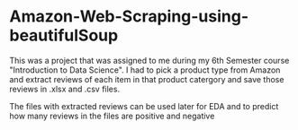 # Amazon-Web-Scraping-using-beautifulSoup

This was a project that was assigned to me during my 6th Semester course "Introduction to Data Science".
I had to pick a product type from Amazon and extract reviews of each item in that product catergory and save those reviews in .xlsx and .csv files.

The files with extracted reviews can be used later for EDA and to predict how many reviews in the files are positive and negative
